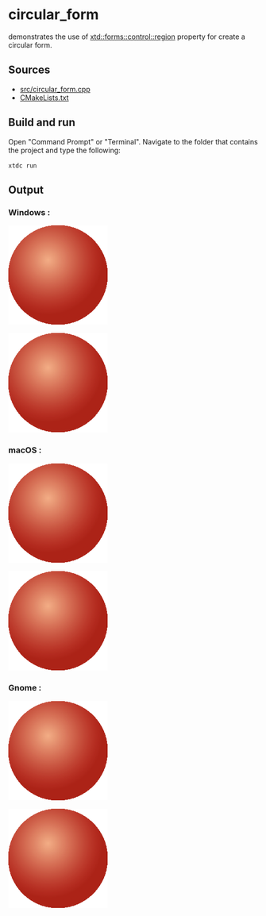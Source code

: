 # circular_form

demonstrates the use of [xtd::forms::control::region](https://gammasoft71.github.io/xtd/reference_guides/latest/classxtd_1_1forms_1_1control.html#ad87086e004f60985be7fa8d6eb1f8527) property for create a circular form.

## Sources

* [src/circular_form.cpp](src/circular_form.cpp)
* [CMakeLists.txt](CMakeLists.txt)

## Build and run

Open "Command Prompt" or "Terminal". Navigate to the folder that contains the project and type the following:

```shell
xtdc run
```

## Output

### Windows :

![Screenshot](../../../../docs/pictures/examples/circular_form_w.png)

![Screenshot](../../../../docs/pictures/examples/circular_form_wd.png)

### macOS :

![Screenshot](../../../../docs/pictures/examples/circular_form_m.png)

![Screenshot](../../../../docs/pictures/examples/circular_form_md.png)

### Gnome :

![Screenshot](../../../../docs/pictures/examples/circular_form_g.png)

![Screenshot](../../../../docs/pictures/examples/circular_form_gd.png)
